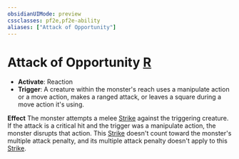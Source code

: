 ```yaml
---
obsidianUIMode: preview
cssclasses: pf2e,pf2e-ability
aliases: ["Attack of Opportunity"]
---
```

# Attack of Opportunity [R](rules/core-rulebook/chapter-9-playing-the-game.md#Actions "Reaction")

- **Activate**: Reaction
- **Trigger**: A creature within the monster's reach uses a manipulate action or a move action, makes a ranged attack, or leaves a square during a move action it's using.

**Effect** The monster attempts a melee [Strike](rules/actions/strike.md) against the triggering creature. If the attack is a critical hit and the trigger was a manipulate action, the monster disrupts that action. This [Strike](rules/actions/strike.md) doesn't count toward the monster's multiple attack penalty, and its multiple attack penalty doesn't apply to this [Strike](rules/actions/strike.md).